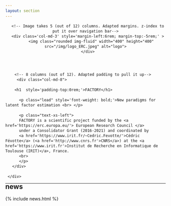 ```yaml
---
layout: section
---
```

<header>

	  <!-- Image takes 5 (out of 12) columns. Adapted margins. z-index to put it over navigation bar-->
      <div class='col-md-3' style='margin-left:6rem; margin-top:-5rem;' >
         <img class="rounded img-fluid" width="400" height="400" src="/img/logo_ERC.jpeg" alt="logo">
      </div>
      
</header>

<section id="main" class="container" style='padding-top:0rem; margin-top:-0rem;'>
       <div class="row flex-items-xs-center text-xs-center">

		<!-- 8 columns (out of 12). Adapted padding to pull it up-->
         <div class="col-md-8">

        <h1  style='padding-top:0rem;'>FACTORY</h1>
	
          <p class="lead" style='font-weight: bold;'>New paradigms for latent factor estimation <br> </p>

          <p class="text-xs-left">
		  FACTORY is a scientific project funded by the <a href='https://erc.europa.eu/'> European Research Council </a>
		  under a Consolidator Grant (2016-2021) and coordinated by 
		  <a href='https://www.irit.fr/~Cedric.Fevotte/'>Cédric Févotte</a> (<a href='http://www.cnrs.fr'>CNRS</a>) at the <a href='https://www.irit.fr'>Institut de Recherche en Informatique de Toulouse (IRIT)</a>, France.		  
		  <br>		  
	      </p>
       </div>
    
     </div>
</section>

---

<section id="news" class="container" style='padding-top:0rem; margin-top:-2rem;'>
<div class="row text-xs-center">
  <div class="col-xs">
    <h1>news</h1>
  </div>
</div>
{% include news.html %}
</section>
